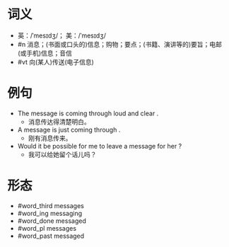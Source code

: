 # 词义
- 英：/ˈmesɪdʒ/； 美：/ˈmesɪdʒ/
- #n 消息；(书面或口头的)信息；购物；要点；(书籍、演讲等的)要旨；电邮(或手机)信息；音信
- #vt 向(某人)传送(电子信息)
# 例句
- The message is coming through loud and clear .
	- 消息传达得清楚明白。
- A message is just coming through .
	- 刚有消息传来。
- Would it be possible for me to leave a message for her ?
	- 我可以给她留个话儿吗？
# 形态
- #word_third messages
- #word_ing messaging
- #word_done messaged
- #word_pl messages
- #word_past messaged
